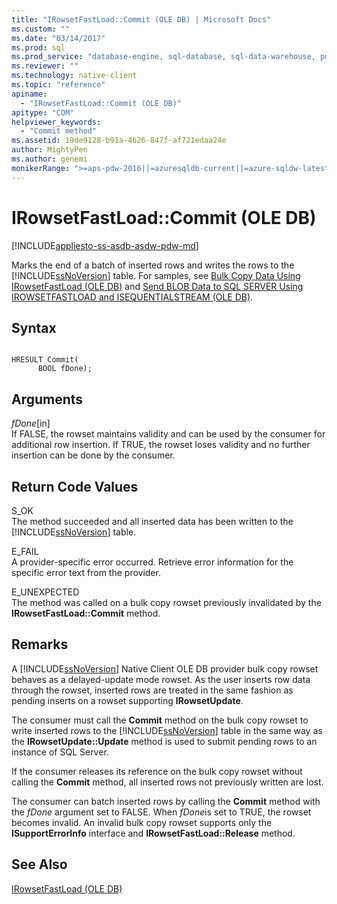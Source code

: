 ```yaml
---
title: "IRowsetFastLoad::Commit (OLE DB) | Microsoft Docs"
ms.custom: ""
ms.date: "03/14/2017"
ms.prod: sql
ms.prod_service: "database-engine, sql-database, sql-data-warehouse, pdw"
ms.reviewer: ""
ms.technology: native-client
ms.topic: "reference"
apiname: 
  - "IRowsetFastLoad::Commit (OLE DB)"
apitype: "COM"
helpviewer_keywords: 
  - "Commit method"
ms.assetid: 19de9128-b91a-4626-847f-af721edaa24e
author: MightyPen
ms.author: genemi
monikerRange: ">=aps-pdw-2016||=azuresqldb-current||=azure-sqldw-latest||>=sql-server-2016||=sqlallproducts-allversions||>=sql-server-linux-2017||=azuresqldb-mi-current"
---
```

# IRowsetFastLoad::Commit (OLE DB)
[!INCLUDE[appliesto-ss-asdb-asdw-pdw-md](../../includes/appliesto-ss-asdb-asdw-pdw-md.md)]

  Marks the end of a batch of inserted rows and writes the rows to the [!INCLUDE[ssNoVersion](../../includes/ssnoversion-md.md)] table. For samples, see [Bulk Copy Data Using IRowsetFastLoad &#40;OLE DB&#41;](../../relational-databases/native-client-ole-db-how-to/bulk-copy-data-using-irowsetfastload-ole-db.md) and [Send BLOB Data to SQL SERVER Using IROWSETFASTLOAD and ISEQUENTIALSTREAM &#40;OLE DB&#41;](../../relational-databases/native-client-ole-db-how-to/send-blob-data-to-sql-server-using-irowsetfastload-and-isequentialstream-ole-db.md).  
  
## Syntax  
  
```  
  
HRESULT Commit(  
      BOOL fDone);  
```  
  
## Arguments  
 *fDone*[in]  
 If FALSE, the rowset maintains validity and can be used by the consumer for additional row insertion. If TRUE, the rowset loses validity and no further insertion can be done by the consumer.  
  
## Return Code Values  
 S_OK  
 The method succeeded and all inserted data has been written to the [!INCLUDE[ssNoVersion](../../includes/ssnoversion-md.md)] table.  
  
 E_FAIL  
 A provider-specific error occurred. Retrieve error information for the specific error text from the provider.  
  
 E_UNEXPECTED  
 The method was called on a bulk copy rowset previously invalidated by the **IRowsetFastLoad::Commit** method.  
  
## Remarks  
 A [!INCLUDE[ssNoVersion](../../includes/ssnoversion-md.md)] Native Client OLE DB provider bulk copy rowset behaves as a delayed-update mode rowset. As the user inserts row data through the rowset, inserted rows are treated in the same fashion as pending inserts on a rowset supporting **IRowsetUpdate**.  
  
 The consumer must call the **Commit** method on the bulk copy rowset to write inserted rows to the [!INCLUDE[ssNoVersion](../../includes/ssnoversion-md.md)] table in the same way as the **IRowsetUpdate::Update** method is used to submit pending rows to an instance of SQL Server.  
  
 If the consumer releases its reference on the bulk copy rowset without calling the **Commit** method, all inserted rows not previously written are lost.  
  
 The consumer can batch inserted rows by calling the **Commit** method with the *fDone* argument set to FALSE. When *fDone*is set to TRUE, the rowset becomes invalid. An invalid bulk copy rowset supports only the **ISupportErrorInfo** interface and **IRowsetFastLoad::Release** method.  
  
## See Also  
 [IRowsetFastLoad &#40;OLE DB&#41;](../../relational-databases/native-client-ole-db-interfaces/irowsetfastload-ole-db.md)  
  
  
